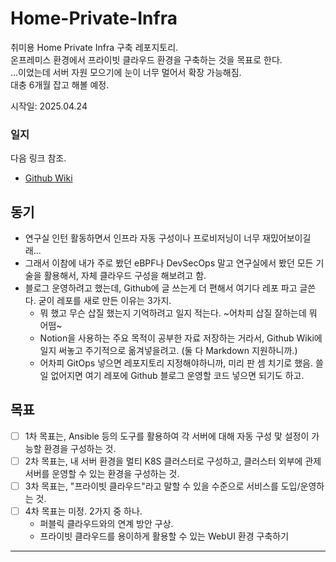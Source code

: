 # Home-Private-Infra
취미용 Home Private Infra 구축 레포지토리.  
온프레미스 환경에서 프라이빗 클라우드 환경을 구축하는 것을 목표로 한다.  
...이었는데 서버 자원 모으기에 눈이 너무 멀어서 확장 가능해짐.  
대충 6개월 잡고 해볼 예정.

시작일: 2025.04.24

### 일지 
다음 링크 참조.
- [Github Wiki](https://github.com/tori209/Home-Private-Infra/wiki)

## 동기
- 연구실 인턴 활동하면서 인프라 자동 구성이나 프로비저닝이 너무 재밌어보이길래...
- 그래서 이참에 내가 주로 봤던 eBPF나 DevSecOps 말고 연구실에서 봤던 모든 기술을 활용해서, 자체 클라우드 구성을 해보려고 함.
- 블로그 운영하려고 했는데, Github에 글 쓰는게 더 편해서 여기다 레포 파고 글쓴다. 굳이 레포를 새로 만든 이유는 3가지.
    - 뭐 했고 무슨 삽질 했는지 기억하려고 일지 적는다. ~어차피 삽질 잘하는데 뭐 어떰~
    - Notion을 사용하는 주요 목적이 공부한 자료 저장하는 거라서, Github Wiki에 일지 써놓고 주기적으로 옮겨넣을려고. (둘 다 Markdown 지원하니까.)
    - 어차피 GitOps 넣으면 레포지토리 지정해야하니까, 미리 판 셈 치기로 했음. 쓸 일 없어지면 여기 레포에 Github 블로그 운영할 코드 넣으면 되기도 하고.

## 목표
- [ ] 1차 목표는, Ansible 등의 도구를 활용하여 각 서버에 대해 자동 구성 맟 설정이 가능할 환경을 구성하는 것.
- [ ] 2차 목표는, 내 서버 환경을 멀티 K8S 클러스터로 구성하고, 클러스터 외부에 관제 서버를 운영할 수 있는 환경을 구성하는 것.
- [ ] 3차 목표는, "프라이빗 클라우드"라고 말할 수 있을 수준으로 서비스를 도입/운영하는 것.
- [ ] 4차 목표는 미정. 2가지 중 하나.
    - 퍼블릭 클라우드와의 연계 방안 구상.
    - 프라이빗 클라우드를 용이하게 활용할 수 있는 WebUI 환경 구축하기

---


